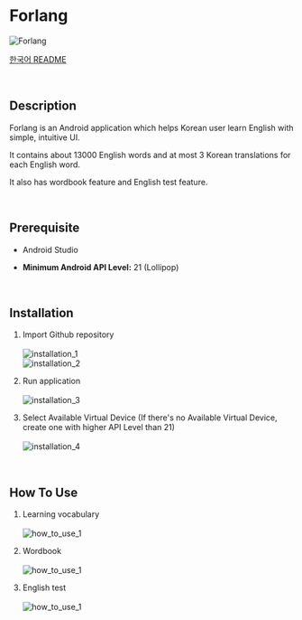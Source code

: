 Forlang
==========

![Forlang](https://user-images.githubusercontent.com/33472400/71341894-8b477d00-259e-11ea-99b9-c100f6e66344.png)  

[한국어 README](https://github.com/Choi-Sung-Hoon/Forlang/blob/master/README.ko.md)  

</br>

Description
----------

Forlang is an Android application which helps Korean user learn English with simple, intuitive UI.  

It contains about 13000 English words and at most 3 Korean translations for each English word.  

It also has wordbook feature and English test feature.  

</br>

Prerequisite
----------

- Android Studio

- **Minimum Android API Level:** 21 (Lollipop)  

</br>

Installation
----------

1. Import Github repository\
\
![installation_1](https://user-images.githubusercontent.com/33472400/71342137-4112cb80-259f-11ea-9d1a-e5850005e41f.png)  
![installation_2](https://user-images.githubusercontent.com/33472400/71342667-c77bdd00-25a0-11ea-8dfd-be67966ea258.png)

2. Run application\
\
![installation_3](https://user-images.githubusercontent.com/33472400/71342776-19bcfe00-25a1-11ea-8292-73ed62aec30d.png)

3. Select Available Virtual Device (If there's no Available Virtual Device, create one with higher API Level than 21)\
\
![installation_4](https://user-images.githubusercontent.com/33472400/71342967-a667bc00-25a1-11ea-9ea3-8c84743aa0f7.png)

</br>

How To Use
----------

1. Learning vocabulary\
\
![how_to_use_1](https://media.giphy.com/media/XyOJZ6JLkPr0mG4Y1o/giphy.gif)

2. Wordbook\
\
![how_to_use_1](https://media.giphy.com/media/H8LLNArbFsFXW185Sk/giphy.gif)

1. English test\
\
![how_to_use_1](https://media.giphy.com/media/kBZQOh4MrL15xhSOtc/giphy.gif)

